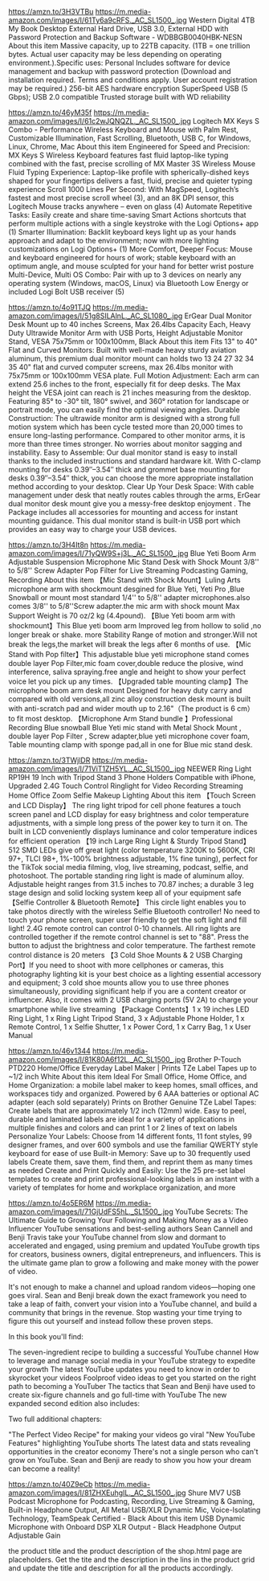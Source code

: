 https://amzn.to/3H3VTBu
https://m.media-amazon.com/images/I/61Ty6a9cRFS._AC_SL1500_.jpg
Western Digital 4TB My Book Desktop External Hard Drive, USB 3.0, External HDD with Password Protection and Backup Software - WDBBGB0040HBK-NESN
About this item
Massive capacity, up to 22TB capacity. (1TB = one trillion bytes. Actual user capacity may be less depending on operating environment.).Specific uses: Personal
Includes software for device management and backup with password protection (Download and installation required. Terms and conditions apply. User account registration may be required.)
256-bit AES hardware encryption
SuperSpeed USB (5 Gbps); USB 2.0 compatible
Trusted storage built with WD reliability

https://amzn.to/46yM35f
https://m.media-amazon.com/images/I/61c2wJQNQZL._AC_SL1500_.jpg
Logitech MX Keys S Combo - Performance Wireless Keyboard and Mouse with Palm Rest, Customizable Illumination, Fast Scrolling, Bluetooth, USB C, for Windows, Linux, Chrome, Mac
About this item
Engineered for Speed and Precision: MX Keys S Wireless Keyboard features fast fluid laptop-like typing combined with the fast, precise scrolling of MX Master 3S Wireless Mouse
Fluid Typing Experience: Laptop-like profile with spherically-dished keys shaped for your fingertips delivers a fast, fluid, precise and quieter typing experience
Scroll 1000 Lines Per Second: With MagSpeed, Logitech’s fastest and most precise scroll wheel (3), and an 8K DPI sensor, this Logitech Mouse tracks anywhere – even on glass (4)
Automate Repetitive Tasks: Easily create and share time-saving Smart Actions shortcuts that perform multiple actions with a single keystroke with the Logi Options+ app (1)
Smarter Illumination: Backlit keyboard keys light up as your hands approach and adapt to the environment; now with more lighting customizations on Logi Options+ (1)
More Comfort, Deeper Focus: Mouse and keyboard engineered for hours of work; stable keyboard with an optimum angle, and mouse sculpted for your hand for better wrist posture
Multi-Device, Multi OS Combo: Pair with up to 3 devices on nearly any operating system (Windows, macOS, Linux) via Bluetooth Low Energy or included Logi Bolt USB receiver (5)

https://amzn.to/4o91TJQ
https://m.media-amazon.com/images/I/51g8SILAlnL._AC_SL1080_.jpg
ErGear Dual Monitor Desk Mount up to 40 inches Screens, Max 26.4lbs Capacity Each, Heavy Duty Ultrawide Monitor Arm with USB Ports, Height Adjustable Monitor Stand, VESA 75x75mm or 100x100mm, Black
About this item
Fits 13" to 40" Flat and Curved Monitors: Built with well-made heavy sturdy aviation aluminum, this premium dual monitor mount can holds two 13 24 27 32 34 35 40" flat and curved computer screens, max 26.4lbs monitor with 75x75mm or 100x100mm VESA plate.
Full Motion Adjustment: Each arm can extend 25.6 inches to the front, especially fit for deep desks. The Max height the VESA joint can reach is 21 inches measuring from the desktop. Featuring 85° to -30° tilt, 180° swivel, and 360° rotation for landscape or portrait mode, you can easily find the optimal viewing angles.
Durable Construction: The ultrawide monitor arm is designed with a strong full motion system which has been cycle tested more than 20,000 times to ensure long-lasting performance. Compared to other monitor arms, it is more than three times stronger. No worries about monitor sagging and instability.
Easy to Assemble: Our dual monitor stand is easy to install thanks to the included instructions and standard hardware kit. With C-clamp mounting for desks 0.39″–3.54″ thick and grommet base mounting for desks 0.39″–3.54″ thick, you can choose the more appropriate installation method according to your desktop.
Clear Up Your Desk Space: With cable management under desk that neatly routes cables through the arms, ErGear dual monitor desk mount give you a messy-free desktop enjoyment . The Package includes all accessories for mounting and access for instant mounting guidance. This dual monitor stand is built-in USB port which provides an easy way to charge your USB devices.


https://amzn.to/3H4It8n
https://m.media-amazon.com/images/I/71yQW9S+j3L._AC_SL1500_.jpg
Blue Yeti Boom Arm Adjustable Suspension Microphone Mic Stand Desk with Shock Mount 3/8'' to 5/8'' Screw Adapter Pop Filter for Live Streaming Podcasting Gaming, Recording
About this item
【Mic Stand with Shock Mount】Luling Arts microphone arm with shockmount desgined for Blue Yeti, Yeti Pro ,Blue Snowball or mount most standard 1/4'' to 5/8'' adapter microphones.also comes 3/8'' to 5/8''Screw adapter.the mic arm with shock mount Max Support Weight is 70 oz/2 kg (4.4pound).
【Blue Yeti boom arm with shockmount】This Blue yeti boom arm Improved leg from hollow to solid ,no longer break or shake. more Stability Range of motion and stronger.Will not break the legs,the market will break the legs after 6 months of use.
【Mic Stand with Pop filter】This adjustable blue yeti microphone stand comes double layer Pop Filter,mic foam cover,double reduce the plosive, wind interference, saliva spraying.free angle and height to show your perfect voice let you pick up any times.
【Upgraded table mounting clamp】The microphone boom arm desk mount Designed for heavy duty carry and compared with old versions,all zinc alloy construction desk mount is built with anti-scratch pad and wider mouth up to 2.16"（The product is 6 cm） to fit most desktop.
【Microphone Arm Stand bundle 】Professional Recording Blue snowball Blue Yeti mic stand with Metal Shock Mount , double layer Pop Filter , Screw adapter,blue yeti microphone cover foam, Table mounting clamp with sponge pad,all in one for Blue mic stand desk.


https://amzn.to/3TWjlDR
https://m.media-amazon.com/images/I/71ViT1ZH5YL._AC_SL1500_.jpg
NEEWER Ring Light RP19H 19 Inch with Tripod Stand 3 Phone Holders Compatible with iPhone, Upgraded 2.4G Touch Control Ringlight for Video Recording Streaming Home Office Zoom Selfie Makeup Lighting
About this item
【Touch Screen and LCD Display】 The ring light tripod for cell phone features a touch screen panel and LCD display for easy brightness and color temperature adjustments, with a simple long press of the power key to turn it on. The built in LCD conveniently displays luminance and color temperature indices for efficient operation
【19 inch Large Ring Light & Sturdy Tripod Stand】 512 SMD LEDs give off great light (color temperature 3200K to 5600K, CRI 97+, TLCI 98+, 1%-100% brightness adjustable, 1% fine tuning), perfect for the TikTok social media filming, vlog, live streaming, podcast, selfie, and photoshoot. The portable standing ring light is made of aluminum alloy. Adjustable height ranges from 31.5 inches to 70.87 inches; a durable 3 leg stage design and solid locking system keep all of your equipment safe
【Selfie Controller & Bluetooth Remote】 This circle light enables you to take photos directly with the wireless Selfie Bluetooth controller! No need to touch your phone screen, super user friendly to get the soft light and fill light! 2.4G remote control can control 0-10 channels. All ring lights are controlled together if the remote control channel is set to "88". Press the button to adjust the brightness and color temperature. The farthest remote control distance is 20 meters
【3 Cold Shoe Mounts & 2 USB Charging Port】If you need to shoot with more cellphones or cameras, this photography lighting kit is your best choice as a lighting essential accessory and equipment; 3 cold shoe mounts allow you to use three phones simultaneously, providing significant help if you are a content creator or influencer. Also, it comes with 2 USB charging ports (5V 2A) to charge your smartphone while live streaming
【Package Contents】1 x 19 inches LED Ring Light, 1 x Ring Light Tripod Stand, 3 x Adjustable Phone Holder, 1 x Remote Control, 1 x Selfie Shutter, 1 x Power Cord, 1 x Carry Bag, 1 x User Manual


https://amzn.to/46v1344
https://m.media-amazon.com/images/I/81K80A6f12L._AC_SL1500_.jpg
Brother P-Touch PTD220 Home/Office Everyday Label Maker | Prints TZe Label Tapes up to ~1/2 inch White
About this item
Ideal For Small Office, Home Office, and Home Organization: a mobile label maker to keep homes, small offices, and workspaces tidy and organized. Powered by 6 AAA batteries or optional AC adapter (each sold separately)
Prints on Brother Genuine TZe Label Tapes: Create labels that are approximately 1/2 inch (12mm) wide. Easy to peel, durable and laminated labels are ideal for a variety of applications in multiple finishes and colors and can print 1 or 2 lines of text on labels
Personalize Your Labels: Choose from 14 different fonts, 11 font styles, 99 designer frames, and over 600 symbols and use the familiar QWERTY style keyboard for ease of use
Built-in Memory: Save up to 30 frequently used labels Create them, save them, find them, and reprint them as many times as needed
Create and Print Quickly and Easily: Use the 25 pre-set label templates to create and print professional-looking labels in an instant with a variety of templates for home and workplace organization, and more

https://amzn.to/4o5ER6M
https://m.media-amazon.com/images/I/71GjUdFS5hL._SL1500_.jpg
YouTube Secrets: The Ultimate Guide to Growing Your Following and Making Money as a Video Influencer
YouTube sensations and best-selling authors Sean Cannell and Benji Travis take your YouTube channel from slow and dormant to accelerated and engaged, using premium and updated YouTube growth tips for creators, business owners, digital entrepreneurs, and influencers. This is the ultimate game plan to grow a following and make money with the power of video.

It's not enough to make a channel and upload random videos—hoping one goes viral. Sean and Benji break down the exact framework you need to take a leap of faith, convert your vision into a YouTube channel, and build a community that brings in the revenue. Stop wasting your time trying to figure this out yourself and instead follow these proven steps.

In this book you'll find:

The seven-ingredient recipe to building a successful YouTube channel
How to leverage and manage social media in your YouTube strategy to expedite your growth
The latest YouTube updates you need to know in order to skyrocket your videos
Foolproof video ideas to get you started on the right path to becoming a YouTuber
The tactics that Sean and Benji have used to create six-figure channels and go full-time with YouTube
The new expanded second edition also includes:

Two full additional chapters:

"The Perfect Video Recipe" for making your videos go viral
"New YouTube Features" highlighting YouTube shorts
The latest data and stats revealing opportunities in the creator economy
There's not a single person who can't grow on YouTube. Sean and Benji are ready to show you how your dream can become a reality!



https://amzn.to/40Z9eCb
https://m.media-amazon.com/images/I/81ZHXEuhgIL._AC_SL1500_.jpg
Shure MV7 USB Podcast Microphone for Podcasting, Recording, Live Streaming & Gaming, Built-in Headphone Output, All Metal USB/XLR Dynamic Mic, Voice-Isolating Technology, TeamSpeak Certified - Black
About this item
USB Dynamic Microphone with Onboard DSP
XLR Output - Black
Headphone Output
Adjustable Gain


the product title and the product description of the shop.html page are placeholders. Get the tite and the description in the lins in the product grid and update the title and description for all the products accordingly.


